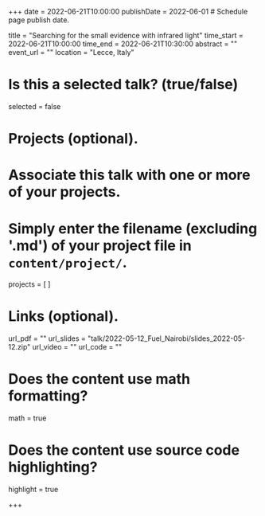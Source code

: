 +++
date = 2022-06-21T10:00:00 
publishDate = 2022-06-01 # Schedule page publish date.

title = "Searching for the small evidence with infrared light"
time_start = 2022-06-21T10:00:00
time_end = 2022-06-21T10:30:00
abstract = ""
event_url = ""
location = "Lecce, Italy"

# Is this a selected talk? (true/false)
selected = false



# Projects (optional).
#   Associate this talk with one or more of your projects.
#   Simply enter the filename (excluding '.md') of your project file in `content/project/`.
projects = [ ]

# Links (optional).
url_pdf = ""
url_slides = "talk/2022-05-12_Fuel_Nairobi/slides_2022-05-12.zip"
url_video = ""
url_code = ""

# Does the content use math formatting?
math = true

# Does the content use source code highlighting?
highlight = true

+++

